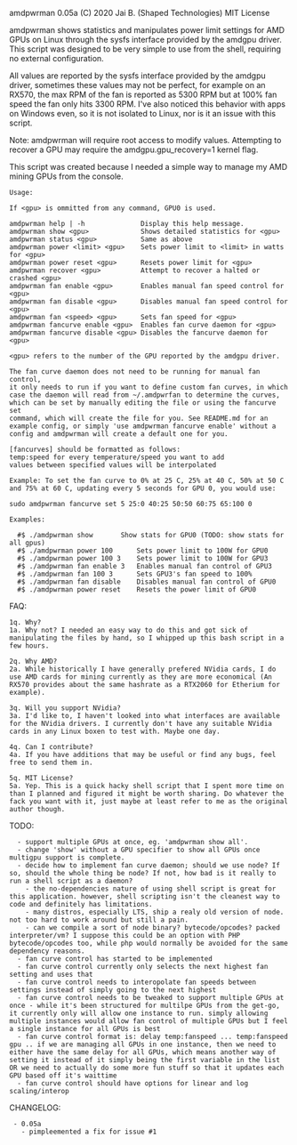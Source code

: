   amdpwrman 0.05a        (C) 2020 Jai B. (Shaped Technologies)        MIT License

  amdpwrman shows statistics and manipulates power limit settings for AMD GPUs
  on Linux through the sysfs interface provided by the amdgpu driver. This script
  was designed to be very simple to use from the shell, requiring no external
  configuration.
  
  All values are reported by the sysfs interface provided by the amdgpu driver,
  sometimes these values may not be perfect, for example on an RX570, the max
  RPM of the fan is reported as 5300 RPM but at 100% fan speed the fan only hits
  3300 RPM. I've also noticed this behavior with apps on Windows even, so it is
  not isolated to Linux, nor is it an issue with this script.
  
  Note: amdpwrman will require root access to modify values.
  Attempting to recover a GPU may require the amdgpu.gpu_recovery=1 kernel flag.

  This script was created because I needed a simple way to manage my AMD mining GPUs
  from the console.
  
    Usage:

    If <gpu> is ommitted from any command, GPU0 is used.

    amdpwrman help | -h              Display this help message.
    amdpwrman show <gpu>             Shows detailed statistics for <gpu>
    amdpwrman status <gpu>           Same as above
    amdpwrman power <limit> <gpu>    Sets power limit to <limit> in watts for <gpu>
    amdpwrman power reset <gpu>      Resets power limit for <gpu>
    amdpwrman recover <gpu>          Attempt to recover a halted or crashed <gpu>
    amdpwrman fan enable <gpu>       Enables manual fan speed control for <gpu>
    amdpwrman fan disable <gpu>      Disables manual fan speed control for <gpu>
    amdpwrman fan <speed> <gpu>      Sets fan speed for <gpu>
    amdpwrman fancurve enable <gpu>  Enables fan curve daemon for <gpu>
    amdpwrman fancurve disable <gpu> Disables the fancurve daemon for <gpu>

    <gpu> refers to the number of the GPU reported by the amdgpu driver.

    The fan curve daemon does not need to be running for manual fan control,
    it only needs to run if you want to define custom fan curves, in which
    case the daemon will read from ~/.amdpwrfan to determine the curves,
    which can be set by manually editing the file or using the fancurve set
    command, which will create the file for you. See README.md for an
    example config, or simply 'use amdpwrman fancurve enable' without a
    config and amdpwrman will create a default one for you.

    [fancurves] should be formatted as follows:
    temp:speed for every temperature/speed you want to add
    values between specified values will be interpolated

    Example: To set the fan curve to 0% at 25 C, 25% at 40 C, 50% at 50 C
    and 75% at 60 C, updating every 5 seconds for GPU 0, you would use:

    sudo amdpwrman fancurve set 5 25:0 40:25 50:50 60:75 65:100 0

    Examples:

      #$ ./amdpwrman show		Show stats for GPU0 (TODO: show stats for all gpus)
      #$ ./amdpwrman power 100		Sets power limit to 100W for GPU0
      #$ ./amdpwrman power 100 3	Sets power limit to 100W for GPU3
      #$ ./amdpwrman fan enable 3	Enables manual fan control of GPU3
      #$ ./amdpwrman fan 100 3		Sets GPU3's fan speed to 100%
      #$ ./amdpwrman fan disable	Disables manual fan control of GPU0
      #$ ./amdpwrman power reset	Resets the power limit of GPU0

  FAQ:

	1q. Why?
	1a. Why not? I needed an easy way to do this and got sick of manipulating the files by hand, so I whipped up this bash script in a few hours.

	2q. Why AMD?
	2a. While historically I have generally prefered NVidia cards, I do use AMD cards for mining currently as they are more economical (An RX570 provides about the same hashrate as a RTX2060 for Etherium for example).

	3q. Will you support NVidia?
	3a. I'd like to, I haven't looked into what interfaces are available for the NVidia drivers. I currently don't have any suitable NVidia cards in any Linux boxen to test with. Maybe one day.

	4q. Can I contribute?
	4a. If you have additions that may be useful or find any bugs, feel free to send them in.

	5q. MIT License?
	5a. Yep. This is a quick hacky shell script that I spent more time on than I planned and figured it might be worth sharing. Do whatever the fack you want with it, just maybe at least refer to me as the original author though.

  TODO:

      - support multiple GPUs at once, eg. 'amdpwrman show all'.
      - change 'show' without a GPU specifier to show all GPUs once multigpu support is complete.
      - decide how to implement fan curve daemon; should we use node? If so, should the whole thing be node? If not, how bad is it really to run a shell script as a daemon?
        - the no-dependencies nature of using shell script is great for this application. however, shell scripting isn't the cleanest way to code and definitely has limitations.
        - many distros, especially LTS, ship a realy old version of node. not too hard to work around but still a pain.
        - can we compile a sort of node binary? bytecode/opcodes? packed interpreter/vm? I suppose this could be an option with PHP bytecode/opcodes too, while php would normally be avoided for the same dependency reasons. 
      - fan curve control has started to be implemented
      - fan curve control currently only selects the next highest fan setting and uses that
      - fan curve control needs to interopolate fan speeds between settings instead of simply going to the next highest
      - fan curve control needs to be tweaked to support multiple GPUs at once - while it's been structured for multilpe GPUs from the get-go, it currently only will allow one instance to run. simply allowing multiple instances would allow fan control of multiple GPUs but I feel a single instance for all GPUs is best
      - fan curve control format is: delay temp:fanspeed ... temp:fanspeed gpu .. if we are managing all GPUs in one instance, then we need to either have the same delay for all GPUs, which means another way of setting it instead of it simply being the first variable in the list OR we need to actually do some more fun stuff so that it updates each GPU based off it's waittime
      - fan curve control should have options for linear and log scaling/interop

  CHANGELOG:

     - 0.05a
       - pimpleemented a fix for issue #1
